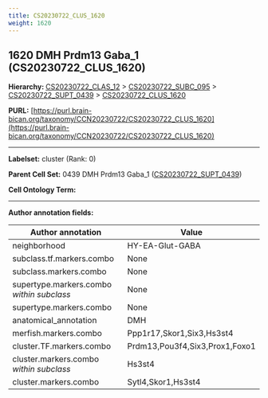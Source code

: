 ```yaml
---
title: CS20230722_CLUS_1620
weight: 1620
---
```

## 1620 DMH Prdm13 Gaba_1 (CS20230722_CLUS_1620)
<b>Hierarchy: </b>
[CS20230722_CLAS_12](../CS20230722_CLAS_12) >
[CS20230722_SUBC_095](../CS20230722_SUBC_095) >
[CS20230722_SUPT_0439](../CS20230722_SUPT_0439) >
[CS20230722_CLUS_1620](../CS20230722_CLUS_1620)

**PURL:** [https://purl.brain-bican.org/taxonomy/CCN20230722/CS20230722_CLUS_1620](https://purl.brain-bican.org/taxonomy/CCN20230722/CS20230722_CLUS_1620)

---


**Labelset:** cluster (Rank: 0)

**Parent Cell Set:** 0439 DMH Prdm13 Gaba_1 ([CS20230722_SUPT_0439](../CS20230722_SUPT_0439))



**Cell Ontology Term:** 

[MARKER GENES.]: #


---

[TRANSFERRED ANNOTATIONS.]: #


[AUTHOR ANNOTATION FIELDS.]: #


**Author annotation fields:**

| Author annotation | Value |
|-------------------|-------|
|neighborhood|HY-EA-Glut-GABA|
|subclass.tf.markers.combo|None|
|subclass.markers.combo|None|
|supertype.markers.combo _within subclass_|None|
|supertype.markers.combo|None|
|anatomical_annotation|DMH|
|merfish.markers.combo|Ppp1r17,Skor1,Six3,Hs3st4|
|cluster.TF.markers.combo|Prdm13,Pou3f4,Six3,Prox1,Foxo1|
|cluster.markers.combo _within subclass_|Hs3st4|
|cluster.markers.combo|Sytl4,Skor1,Hs3st4|
